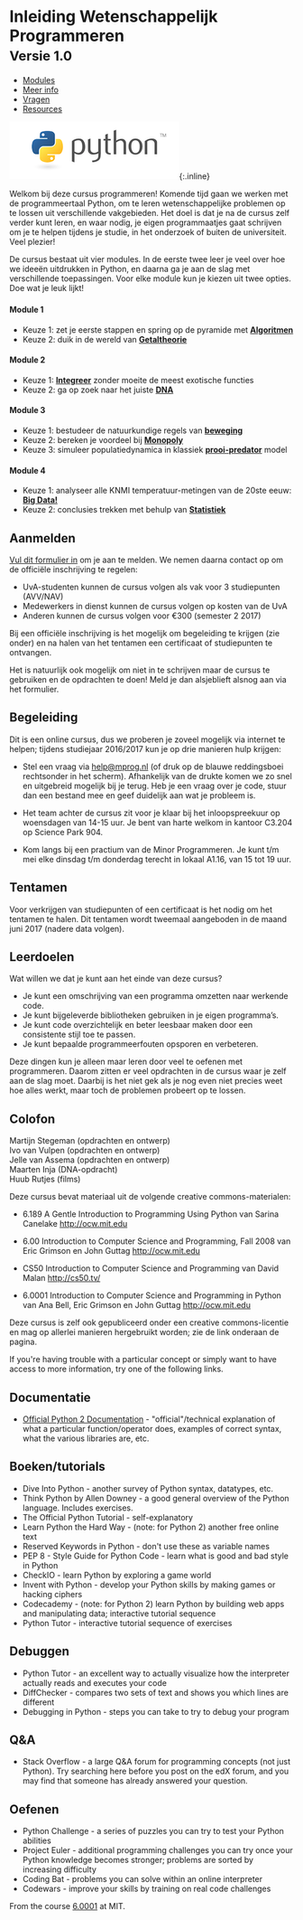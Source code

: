 <style>
h1
{
	border-bottom: 0 ! important;
}
ul.nav
{
	margin-left: 0 ! important;
}
</style>

# Inleiding Wetenschappelijk Programmeren<br><small>Versie 1.0</small>

<div>

<!-- Nav tabs -->
<ul class="nav nav-tabs" role="tablist">
<li role="presentation" class="active"><a href="#modules" aria-controls="modules" role="tab" data-toggle="tab">Modules</a></li>
<li role="presentation"><a href="#studiewijzer" aria-controls="studiewijzer" role="tab" data-toggle="tab">Meer info</a></li>
<li role="presentation"><a href="#vragen" aria-controls="vragen" role="tab" data-toggle="tab">Vragen</a></li>
<li role="presentation"><a href="#resources" aria-controls="resources" role="tab" data-toggle="tab">Resources</a></li>
</ul>


<!-- Tab panes -->
<div class="tab-content">
<div role="tabpanel" class="tab-pane active" id="modules">

![Python](python-logo.png){:.inline}  

Welkom bij deze cursus programmeren! Komende tijd gaan we werken met de programmeertaal Python, om te leren wetenschappelijke problemen op te lossen uit verschillende vakgebieden. Het doel is dat je na de cursus zelf verder kunt leren, en waar nodig, je eigen programmaatjes gaat schrijven om je te helpen tijdens je studie, in het onderzoek of buiten de universiteit. Veel plezier!

De cursus bestaat uit vier modules. In de eerste twee leer je veel over hoe we ideeën uitdrukken in Python, en daarna ga je aan de slag met verschillende toepassingen. Voor elke module kun je kiezen uit twee opties. Doe wat je leuk lijkt!

<p style="margin-top:1.5em;"></p>

####  Module 1

- Keuze 1: zet je eerste stappen en spring op de pyramide met [<strong>Algoritmen</strong>](/algoritmen/inhoud)
- Keuze 2: duik in de wereld van [<strong>Getaltheorie</strong>](/getaltheorie/inhoud)

####  Module 2

- Keuze 1: [<strong>Integreer</strong>](/integreren/inhoud) zonder moeite de meest exotische functies
- Keuze 2: ga op zoek naar het juiste [<strong>DNA</strong>](/dna/inhoud)

####  Module 3

- Keuze 1: bestudeer de natuurkundige regels van [<strong>beweging</strong>](/beweging/inhoud)
- Keuze 2: bereken je voordeel bij [<strong>Monopoly</strong>](/monopoly/inhoud)
- Keuze 3: simuleer populatiedynamica in klassiek [<strong>prooi-predator</strong>](/prooipredator/inhoud) model

####  Module 4

- Keuze 1: analyseer alle KNMI temperatuur-metingen van de 20ste eeuw: [<strong>Big Data!</strong>](/bigdata/inhoud)
- Keuze 2: conclusies trekken met behulp van [<strong>Statistiek</strong>](/statistiek/inhoud)

</div>
<div role="tabpanel" class="tab-pane" id="studiewijzer">

## Aanmelden

[Vul dit formulier in](https://docs.google.com/forms/d/e/1FAIpQLSeQ7bMoMXKDO49h2RVElfVX8PjwYJNtD4J6ArC0iAeLKuTIEw/viewform) om je aan te melden. We nemen daarna contact op om de officiële inschrijving te regelen:

- UvA-studenten kunnen de cursus volgen als vak voor 3 studiepunten (AVV/NAV)
- Medewerkers in dienst kunnen de cursus volgen op kosten van de UvA
- Anderen kunnen de cursus volgen voor €300 (semester 2 2017)

Bij een officiële inschrijving is het mogelijk om begeleiding te krijgen (zie onder) en na halen van het tentamen een certificaat of studiepunten te ontvangen.

Het is natuurlijk ook mogelijk om niet in te schrijven maar de cursus te gebruiken en de opdrachten te doen! Meld je dan alsjeblieft alsnog aan via het formulier.

## Begeleiding

Dit is een online cursus, dus we proberen je zoveel mogelijk via internet te helpen; tijdens studiejaar 2016/2017 kun je op drie manieren hulp krijgen:

- Stel een vraag via <help@mprog.nl> (of druk op de blauwe reddingsboei rechtsonder in het scherm). Afhankelijk van de drukte komen we zo snel en uitgebreid mogelijk bij je terug. Heb je een vraag over je code, stuur dan een bestand mee en geef duidelijk aan wat je probleem is.

- Het team achter de cursus zit voor je klaar bij het inloopspreekuur op woensdagen van 14-15 uur. Je bent van harte welkom in kantoor C3.204 op Science Park 904.

- Kom langs bij een practium van de Minor Programmeren. Je kunt t/m mei elke dinsdag t/m donderdag terecht in lokaal A1.16, van 15 tot 19 uur.

## Tentamen

Voor verkrijgen van studiepunten of een certificaat is het nodig om het tentamen te halen. Dit tentamen wordt tweemaal aangeboden in de maand juni 2017 (nadere data volgen).

## Leerdoelen

Wat willen we dat je kunt aan het einde van deze cursus?

- Je kunt een omschrijving van een programma omzetten naar werkende code.
- Je kunt bijgeleverde bibliotheken gebruiken in je eigen programma’s.
- Je kunt code overzichtelijk en beter leesbaar maken door een consistente stijl toe te passen.
- Je kunt bepaalde programmeerfouten opsporen en verbeteren.

Deze dingen kun je alleen maar leren door veel te oefenen met programmeren. Daarom zitten er veel opdrachten in de cursus waar je zelf aan de slag moet. Daarbij is het niet gek als je nog even niet precies weet hoe alles werkt, maar toch de problemen probeert op te lossen.

## Colofon

Martijn Stegeman (opdrachten en ontwerp)  
Ivo van Vulpen (opdrachten en ontwerp)  
Jelle van Assema (opdrachten en ontwerp)  
Maarten Inja (DNA-opdracht)  
Huub Rutjes (films)

Deze cursus bevat materiaal uit de volgende creative commons-materialen:

- 6.189 A Gentle Introduction to Programming Using Python van Sarina Canelake <http://ocw.mit.edu>

- 6.00 Introduction to Computer Science and Programming, Fall 2008 van Eric Grimson en John Guttag <http://ocw.mit.edu>

- CS50 Introduction to Computer Science and Programming van David Malan <http://cs50.tv/>

- 6.0001 Introduction to Computer Science and Programming in Python van Ana Bell, Eric Grimson en John Guttag <http://ocw.mit.edu>

Deze cursus is zelf ook gepubliceerd onder een creative commons-licentie en mag op allerlei manieren hergebruikt worden; zie de link onderaan de pagina.

</div>
<div role="tabpanel" class="tab-pane" id="vragen">


</div>

<div role="tabpanel" class="tab-pane" id="resources">

If you're having trouble with a particular concept or simply want to have access to more information, try one of the following links.

## Documentatie

- [Official Python 2 Documentation]() - "official"/technical explanation of what a particular function/operator does, examples of correct syntax, what the various libraries are, etc.

## Boeken/tutorials

- Dive Into Python - another survey of Python syntax, datatypes, etc.
- Think Python by Allen Downey - a good general overview of the Python language. Includes exercises.
- The Official Python Tutorial - self-explanatory
- Learn Python the Hard Way - (note: for Python 2) another free online text
- Reserved Keywords in Python - don't use these as variable names
- PEP 8 - Style Guide for Python Code - learn what is good and bad style in Python
- CheckIO - learn Python by exploring a game world
- Invent with Python - develop your Python skills by making games or hacking ciphers
- Codecademy - (note: for Python 2) learn Python by building web apps and manipulating data; interactive
tutorial sequence
- Python Tutor - interactive tutorial sequence of exercises

## Debuggen

- Python Tutor - an excellent way to actually visualize how the interpreter actually reads and executes your code
- DiffChecker - compares two sets of text and shows you which lines are different
- Debugging in Python - steps you can take to try to debug your program

## Q&A

- Stack Overflow - a large Q&A forum for programming concepts (not just Python). Try searching here before you post on the edX forum, and you may find that someone has already answered your question.

## Oefenen

- Python Challenge - a series of puzzles you can try to test your Python abilities
- Project Euler - additional programming challenges you can try once your Python knowledge becomes
stronger; problems are sorted by increasing difficulty
- Coding Bat - problems you can solve within an online interpreter
- Codewars - improve your skills by training on real code challenges

From the course [6.0001](https://ocw.mit.edu/courses/electrical-engineering-and-computer-science/6-0001-introduction-to-computer-science-and-programming-in-python-fall-2016/) at MIT.

</div>


</div>

</div>


